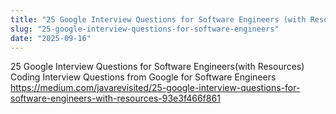 ```yaml
---
title: "25 Google Interview Questions for Software Engineers (with Resources)"
slug: "25-google-interview-questions-for-software-engineers"
date: "2025-09-16"
---
```


25 Google Interview Questions for Software Engineers(with Resources)
Coding Interview Questions from Google for Software Engineers
https://medium.com/javarevisited/25-google-interview-questions-for-software-engineers-with-resources-93e3f466f861